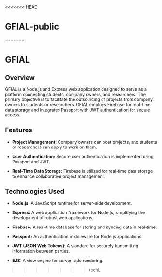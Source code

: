 <<<<<<< HEAD
# GFIAL-public
=======
# GFIAL

## Overview

GFIAL is a Node.js and Express web application designed to serve as a platform connecting students, company owners, and researchers. The primary objective is to facilitate the outsourcing of projects from company owners to students or researchers. GFIAL employs Firebase for real-time data storage and integrates Passport with JWT authentication for secure access.

## Features

- **Project Management:** Company owners can post projects, and students or researchers can apply to work on them.

- **User Authentication:** Secure user authentication is implemented using Passport and JWT.

- **Real-Time Data Storage:** Firebase is utilized for real-time data storage to enhance collaborative project management.

## Technologies Used

- **Node.js:** A JavaScript runtime for server-side development.

- **Express:** A web application framework for Node.js, simplifying the development of robust web applications.

- **Firebase:** A real-time database for storing and syncing data in real-time.

- **Passport:** An authentication middleware for Node.js applications.

- **JWT (JSON Web Tokens):** A standard for securely transmitting information between parties.

- **EJS:** A view engine for server-side rendering.

>>>>>>> techL
